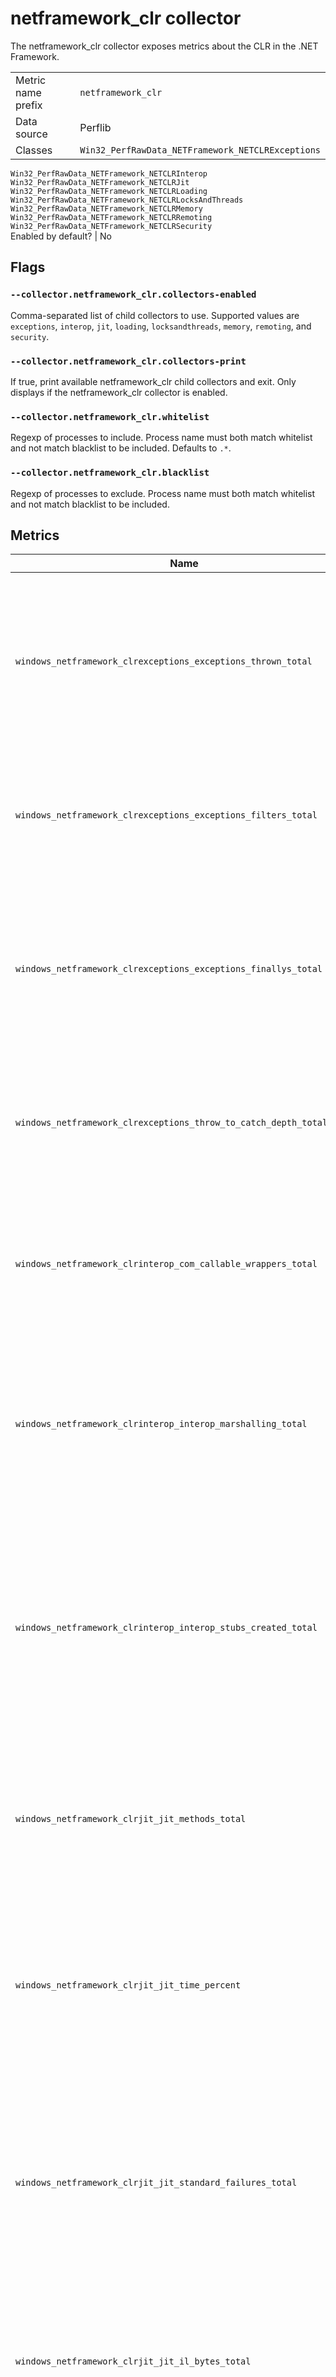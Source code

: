 # netframework_clr collector

The netframework_clr collector exposes metrics about the CLR in the .NET Framework.

|||
-|-
Metric name prefix  | `netframework_clr`
Data source         | Perflib
Classes             | `Win32_PerfRawData_NETFramework_NETCLRExceptions`<br>
`Win32_PerfRawData_NETFramework_NETCLRInterop`<br>
`Win32_PerfRawData_NETFramework_NETCLRJit`<br>
`Win32_PerfRawData_NETFramework_NETCLRLoading`<br>
`Win32_PerfRawData_NETFramework_NETCLRLocksAndThreads`<br>
`Win32_PerfRawData_NETFramework_NETCLRMemory`<br>
`Win32_PerfRawData_NETFramework_NETCLRRemoting`<br>
`Win32_PerfRawData_NETFramework_NETCLRSecurity`<br>
Enabled by default? | No

## Flags

### `--collector.netframework_clr.collectors-enabled`

Comma-separated list of child collectors to use. Supported values are `exceptions`, `interop`,
`jit`, `loading`, `locksandthreads`, `memory`, `remoting`, and `security`.

### `--collector.netframework_clr.collectors-print`

If true, print available netframework_clr child collectors and exit.  Only displays if the
netframework_clr collector is enabled.

### `--collector.netframework_clr.whitelist`

Regexp of processes to include.  Process name must both match whitelist and not
match blacklist to be included.  Defaults to `.*`.

### `--collector.netframework_clr.blacklist`

Regexp of processes to exclude.  Process name must both match whitelist and not
match blacklist to be included.

## Metrics

Name | Description | Type | Labels
-----|-------------|------|-------
`windows_netframework_clrexceptions_exceptions_thrown_total` | Displays the total number of exceptions thrown since the application started. This includes both .NET exceptions and unmanaged exceptions that are converted into .NET exceptions. | counter | `process`
`windows_netframework_clrexceptions_exceptions_filters_total` | Displays the total number of .NET exception filters executed. An exception filter evaluates regardless of whether an exception is handled. | counter | `process`
`windows_netframework_clrexceptions_exceptions_finallys_total` | Displays the total number of finally blocks executed. Only the finally blocks executed for an exception are counted; finally blocks on normal code paths are not counted by this counter. | counter | `process`
`windows_netframework_clrexceptions_throw_to_catch_depth_total` | Displays the total number of stack frames traversed, from the frame that threw the exception to the frame that handled the exception. | counter | `process`
`windows_netframework_clrinterop_com_callable_wrappers_total` | Displays the current number of COM callable wrappers (CCWs). A CCW is a proxy for a managed object being referenced from an unmanaged COM client. | counter | `process`
`windows_netframework_clrinterop_interop_marshalling_total` | Displays the total number of times arguments and return values have been marshaled from managed to unmanaged code, and vice versa, since the application started. | counter | `process`
`windows_netframework_clrinterop_interop_stubs_created_total` | Displays the current number of stubs created by the common language runtime. Stubs are responsible for marshaling arguments and return values from managed to unmanaged code, and vice versa, during a COM interop call or a platform invoke call. | counter | `process`
`windows_netframework_clrjit_jit_methods_total` | Displays the total number of methods JIT-compiled since the application started. This counter does not include pre-JIT-compiled methods. | counter | `process`
`windows_netframework_clrjit_jit_time_percent` | Displays the percentage of time spent in JIT compilation. This counter is updated at the end of every JIT compilation phase. A JIT compilation phase occurs when a method and its dependencies are compiled. | gauge | `process`
`windows_netframework_clrjit_jit_standard_failures_total` | Displays the peak number of methods the JIT compiler has failed to compile since the application started. This failure can occur if the MSIL cannot be verified or if there is an internal error in the JIT compiler. | counter | `process`
`windows_netframework_clrjit_jit_il_bytes_total` | Displays the total number of Microsoft intermediate language (MSIL) bytes compiled by the just-in-time (JIT) compiler since the application started | counter | `process`
`windows_netframework_clrloading_loader_heap_size_bytes` | Displays the current size, in bytes, of the memory committed by the class loader across all application domains. Committed memory is the physical space reserved in the disk paging file. | gauge | `process`
`windows_netframework_clrloading_appdomains_loaded_current` | Displays the current number of application domains loaded in this application. | gauge | `process`
`windows_netframework_clrloading_assemblies_loaded_current` | Displays the current number of assemblies loaded across all application domains in the currently running application. If the assembly is loaded as domain-neutral from multiple application domains, this counter is incremented only once. | gauge | `process`
`windows_netframework_clrloading_classes_loaded_current` | Displays the current number of classes loaded in all assemblies. | gauge | `process`
`windows_netframework_clrloading_appdomains_loaded_total` | Displays the peak number of application domains loaded since the application started. | counter | `process`
`windows_netframework_clrloading_appdomains_unloaded_total` | Displays the total number of application domains unloaded since the application started. If an application domain is loaded and unloaded multiple times, this counter increments each time the application domain is unloaded. | counter | `process`
`windows_netframework_clrloading_assemblies_loaded_total` | Displays the total number of assemblies loaded since the application started. If the assembly is loaded as domain-neutral from multiple application domains, this counter is incremented only once. | counter | `process`
`windows_netframework_clrloading_classes_loaded_total` | Displays the cumulative number of classes loaded in all assemblies since the application started. | counter | `process`
`windows_netframework_clrloading_class_load_failures_total` | Displays the peak number of classes that have failed to load since the application started. | counter | `process`
`windows_netframework_clrlocksandthreads_current_queue_length` | Displays the total number of threads that are currently waiting to acquire a managed lock in the application. | gauge | `process`
`windows_netframework_clrlocksandthreads_current_logical_threads` | Displays the number of current managed thread objects in the application. This counter maintains the count of both running and stopped threads.  | gauge | `process`
`windows_netframework_clrlocksandthreads_physical_threads_current` | Displays the number of native operating system threads created and owned by the common language runtime to act as underlying threads for managed thread objects. This counter's value does not include the threads used by the runtime in its internal operations; it is a subset of the threads in the operating system process. | gauge | `process`
`windows_netframework_clrlocksandthreads_recognized_threads_current` | Displays the number of threads that are currently recognized by the runtime. These threads are associated with a corresponding managed thread object. The runtime does not create these threads, but they have run inside the runtime at least once. | gauge | `process`
`windows_netframework_clrlocksandthreads_recognized_threads_total` | Displays the total number of threads that have been recognized by the runtime since the application started. These threads are associated with a corresponding managed thread object. The runtime does not create these threads, but they have run inside the runtime at least once. | counter | `process`
`windows_netframework_clrlocksandthreads_queue_length_total` | Displays the total number of threads that waited to acquire a managed lock since the application started. | counter | `process`
`windows_netframework_clrlocksandthreads_contentions_total` | Displays the total number of times that threads in the runtime have attempted to acquire a managed lock unsuccessfully. | counter | `process`
`windows_netframework_clrmemory_allocated_bytes_total` | Displays the total number of bytes allocated on the garbage collection heap. | counter | `process`
`windows_netframework_clrmemory_finalization_survivors` | Displays the number of garbage-collected objects that survive a collection because they are waiting to be finalized. | gauge | `process`
`windows_netframework_clrmemory_heap_size_bytes` | Displays the maximum bytes that can be allocated; it does not indicate the current number of bytes allocated. | gauge | `process`
`windows_netframework_clrmemory_promoted_bytes` | Displays the bytes that were promoted from the generation to the next one during the last GC. Memory is promoted when it survives a garbage collection. | gauge | `process`
`windows_netframework_clrmemory_number_gc_handles` | Displays the current number of garbage collection handles in use. Garbage collection handles are handles to resources external to the common language runtime and the managed environment. | gauge | `process`
`windows_netframework_clrmemory_collections_total` | Displays the number of times the generation objects are garbage collected since the application started. | counter | `process`
`windows_netframework_clrmemory_induced_gc_total` | Displays the peak number of times garbage collection was performed because of an explicit call to GC.Collect. | counter | `process`
`windows_netframework_clrmemory_number_pinned_objects` | Displays the number of pinned objects encountered in the last garbage collection. | gauge | `process`
`windows_netframework_clrmemory_number_sink_blocksinuse` | Displays the current number of synchronization blocks in use. Synchronization blocks are per-object data structures allocated for storing synchronization information. They hold weak references to managed objects and must be scanned by the garbage collector. | gauge | `process`
`windows_netframework_clrmemory_committed_bytes` | Displays the amount of virtual memory, in bytes, currently committed by the garbage collector. Committed memory is the physical memory for which space has been reserved in the disk paging file. | gauge | `process`
`windows_netframework_clrmemory_reserved_bytes` | Displays the amount of virtual memory, in bytes, currently reserved by the garbage collector. Reserved memory is the virtual memory space reserved for the application when no disk or main memory pages have been used. | gauge | `process`
`windows_netframework_clrmemory_gc_time_percent` | Displays the percentage of time that was spent performing a garbage collection in the last sample. | gauge | `process`
`windows_netframework_clrremoting_channels_total` | Displays the total number of remoting channels registered across all application domains since application started. | counter | `process`
`windows_netframework_clrremoting_context_bound_classes_loaded` | Displays the current number of context-bound classes that are loaded. | gauge | `process`
`windows_netframework_clrremoting_context_bound_objects_total` | Displays the total number of context-bound objects allocated. | counter | `process`
`windows_netframework_clrremoting_context_proxies_total` | Displays the total number of remoting proxy objects in this process since it started. | counter | `process`
`windows_netframework_clrremoting_contexts` | Displays the current number of remoting contexts in the application. | gauge | `process`
`windows_netframework_clrremoting_remote_calls_total` | Displays the total number of remote procedure calls invoked since the application started. | counter | `process`
`windows_netframework_clrsecurity_link_time_checks_total` | Displays the total number of link-time code access security checks since the application started. | counter | `process`
`windows_netframework_clrsecurity_rt_checks_time_percent` | Displays the percentage of time spent performing runtime code access security checks in the last sample. | gauge | `process`
`windows_netframework_clrsecurity_stack_walk_depth` | Displays the depth of the stack during that last runtime code access security check. | gauge | `process`
`windows_netframework_clrsecurity_runtime_checks_total` | Displays the total number of runtime code access security checks performed since the application started. | counter | `process`

### Example metric
_This collector does not yet have explained examples, we would appreciate your help adding them!_

## Useful queries
_This collector does not yet have any useful queries added, we would appreciate your help adding them!_

## Alerting examples
_This collector does not yet have alerting examples, we would appreciate your help adding them!_
